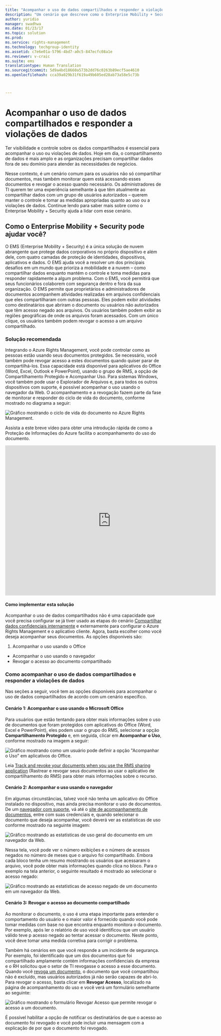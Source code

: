 ```yaml
---
title: "Acompanhar o uso de dados compartilhados e responder a violações de dados | Microsoft Docs"
description: "Um cenário que descreve como o Enterprise Mobility + Security pode ser usado para controlar o uso de dados compartilhados e responder a violações de dados, aproveitando os recursos do Azure Rights Management."
author: yuridio
manager: swadhwa
ms.date: 01/23/17
ms.topic: solution
ms.prod: 
ms.service: rights-management
ms.technology: techgroup-identity
ms.assetid: c7e6e01a-5796-4bd7-a0c5-847ecfc08a1e
ms.reviewer: v-craic
ms.suite: ems
translationtype: Human Translation
ms.sourcegitcommit: 5d9a4bd18660a573b2dd76c0263b89ecf5ae4610
ms.openlocfilehash: cca39a029b31f619a49b605ed28ab73a58e5c73b



---
```


# <a name="track-usage-of-shared-data-and-respond-to-data-abuse"></a>Acompanhar o uso de dados compartilhados e responder a violações de dados

Ter visibilidade e controle sobre os dados compartilhados é essencial para acompanhar o uso ou violações de dados. Hoje em dia, o compartilhamento de dados é mais amplo e as organizações precisam compartilhar dados fora de seu domínio para atender às necessidades de negócios.

Nesse contexto, é um cenário comum para os usuários não só compartilhar documentos, mas também monitorar quem está acessando esses documentos e revogar o acesso quando necessário. Os administradores de TI querem ter uma experiência semelhante à que têm atualmente ao compartilhar dados com um grupo de usuários autorizados – querem manter o controle e tomar as medidas apropriadas quanto ao uso ou a violações de dados. Continue lendo para saber mais sobre como o Enterprise Mobility + Security ajuda a lidar com esse cenário.

## <a name="how-can-enterprise-mobility--security-help-you"></a>Como o Enterprise Mobility + Security pode ajudar você?
O EMS (Enterprise Mobility + Security) é a única solução de nuvem abrangente que protege dados corporativos no próprio dispositivo e além dele, com quatro camadas de proteção de identidades, dispositivos, aplicativos e dados. O EMS ajuda você a resolver um dos principais desafios em um mundo que prioriza a mobilidade e a nuvem – como compartilhar dados enquanto mantém o controle e toma medidas para responder rapidamente a algum problema. Com o EMS, você permitirá que seus funcionários colaborem com segurança dentro e fora da sua organização. O EMS permite que proprietários e administradores de documentos acompanhem atividades realizadas em arquivos confidenciais que eles compartilharam com outras pessoas. Eles podem exibir atividades como destinatários que abriram o documento ou usuários não autorizados que têm acesso negado aos arquivos. Os usuários também podem exibir as regiões geográficas de onde os arquivos foram acessados. Com um único clique, os usuários também podem revogar o acesso a um arquivo compartilhado.

### <a name="recommended-solution"></a>Solução recomendada
Integrando o Azure Rights Management, você pode controlar como as pessoas estão usando seus documentos protegidos. Se necessário, você também pode revogar acesso a estes documentos quando quiser parar de compartilhá-los. Essa capacidade está disponível para aplicativos do Office (Word, Excel, Outlook e PowerPoint), usando o grupo de RMS, a opção de Compartilhamento Protegido e Acompanhar Uso. Para sistemas Windows, você também pode usar o Explorador de Arquivos e, para todos os outros dispositivos com suporte, é possível acompanhar o uso usando o navegador da Web. O acompanhamento e a revogação fazem parte da fase de monitorar e responder do ciclo de vida do documento, conforme mostrado no diagrama a seguir:

![Gráfico mostrando o ciclo de vida do documento no Azure Rights Management.](./media/infoprotect-track-usage-scenario/infoprotect-track-usage-scenario-fig1.png)

Assista a este breve vídeo para obter uma introdução rápida de como a Proteção de Informações do Azure facilita o acompanhamento do uso do documento.

<iframe width="675" height="480" src="https://sec.ch9.ms/ch9/76ac/35499c0a-859c-4a3e-9a5c-fa4e5d0e76ac/AzureRMSDocumentTrackingandRevocation_high.mp4 " frameborder="0" allowfullscreen></iframe>

#### <a name="how-to-implement-this-solution"></a>Como implementar esta solução
Acompanhar o uso de dados compartilhados não é uma capacidade que você precisa configurar se já tiver usado as etapas do cenário [Compartilhar dados confidenciais internamente](https://docs.microsoft.com/enterprise-mobility-security/solutions/share-sensitive-data) e externamente para configurar o Azure Rights Management e o aplicativo cliente. Agora, basta escolher como você deseja acompanhar seus documentos. As opções disponíveis são:

1. Acompanhar o uso usando o Office
- Acompanhar o uso usando o navegador
- Revogar o acesso ao documento compartilhado

### <a name="how-to-track-usage-of-shared-data-and-respond-to-data-abuse"></a>Como acompanhar o uso de dados compartilhados e responder a violações de dados
Nas seções a seguir, você tem as opções disponíveis para acompanhar o uso de dados compartilhados de acordo com um cenário específico.

#### <a name="scenario-1-track-usage-using-microsoft-office"></a>Cenário 1: Acompanhar o uso usando o Microsoft Office
Para usuários que estão tentando para obter mais informações sobre o uso de documentos que foram protegidos com aplicativos do Office (Word, Excel e PowerPoint), eles podem usar o grupo do RMS, selecionar a opção **Compartilhamento Protegido** e, em seguida, clicar em **Acompanhar o Uso**, conforme mostrado na imagem a seguir:

![Gráfico mostrando como um usuário pode definir a opção "Acompanhar o Uso" em aplicativos do Office.](./media/infoprotect-track-usage-scenario/infoprotect-track-usage-scenario-fig2.png)

Leia [Track and revoke your documents when you use the RMS sharing application](https://docs.microsoft.com/information-protection/rms-client/sharing-app-track-revoke) (Rastrear e revogar seus documentos ao usar o aplicativo de compartilhamento do RMS) para obter mais informações sobre o recurso.

#### <a name="scenario-2-track-usage-using-browser"></a>Cenário 2: Acompanhar o uso usando o navegador
Em algumas circunstâncias, talvez você não tenha um aplicativo do Office instalado no dispositivo, mas ainda precisa monitorar o uso de documentos. De um [navegador com suporte](https://docs.microsoft.com/rights-management/rms-client/sharing-app-track-revoke), vá até o [site de acompanhamento de documentos](http://go.microsoft.com/fwlink/?LinkId=529562), entre com suas credenciais e, quando selecionar o documento que deseja acompanhar, você deverá ver as estatísticas de uso conforme mostrado na seguinte imagem:

![Gráfico mostrando as estatísticas de uso geral do documento em um navegador da Web.](./media/infoprotect-track-usage-scenario/infoprotect-track-usage-scenario-fig3.png)

Nessa tela, você pode ver o número exibições e o número de acessos negados no número de meses que o arquivo foi compartilhado. Embora cada bloco tenha um resumo mostrando os usuários que acessaram o arquivo, você pode obter mais informações quando clica no bloco. Para o exemplo na tela anterior, o seguinte resultado é mostrado ao selecionar o acesso negado:

![Gráfico mostrando as estatísticas de acesso negado de um documento em um navegador da Web.](./media/infoprotect-track-usage-scenario/infoprotect-track-usage-scenario-fig4.png)

#### <a name="scenario-3-revoke-access-to-shared-document"></a>Cenário 3: Revogar o acesso ao documento compartilhado

Ao monitorar o documento, o uso é uma etapa importante para entender o comportamento do usuário e o maior valor é fornecido quando você pode tomar medidas com base no que encontra enquanto monitora o documento. Por exemplo, após ler o relatório de uso você identificou que um usuário válido teve p acesso negado ao tentar acessar o documento. Neste ponto, você deve tomar uma medida corretiva para corrigir o problema.

Também há cenários em que você responde a um incidente de segurança. Por exemplo, foi identificado que um dos documentos que foi compartilhado amplamente contém informações confidenciais da empresa e o RH solicitou que o setor de TI revogasse o acesso a esse documento. Quando você [revoga um documento](https://docs.microsoft.com/rights-management/rms-client/sharing-app-track-revoke), o documento que você compartilhou não é excluído, mas usuários autorizados já não serão capazes de abri-lo. Para revogar o acesso, basta clicar em **Revogar Acesso**, localizado na página de acompanhamento do uso e você verá um formulário semelhante ao seguinte:

![Gráfico mostrando o formulário Revogar Acesso que permite revogar o acesso a um documento.](./media/infoprotect-track-usage-scenario/infoprotect-track-usage-scenario-fig5.png)

É possível habilitar a opção de notificar os destinatários de que o acesso ao documento foi revogado e você pode incluir uma mensagem com a explicação de por que o documento foi revogado.



<!--HONumber=Jan17_HO4-->


